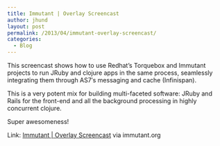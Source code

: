 ```yaml
---
title: Immutant | Overlay Screencast
author: jhund
layout: post
permalink: /2013/04/immutant-overlay-screencast/
categories:
  - Blog
---
```

<p class="iii-article-excerpt">
  This screencast shows how to use Redhat&#8217;s Torquebox and Immutant projects to run JRuby and clojure apps in the same process, seamlessly integrating them through AS7&#8242;s messaging and cache (Infinispan).
</p>

<p class="iii-article-excerpt">
  This is a very potent mix for building multi-faceted software: JRuby and Rails for the front-end and all the background processing in highly concurrent clojure.
</p>

<p class="iii-article-excerpt">
  Super awesomeness!
</p>

<p class="iii-article-source">
  Link: <a href="http://immutant.org/news/2013/03/07/overlay-screencast/">Immutant | Overlay Screencast</a> via immutant.org
</p>